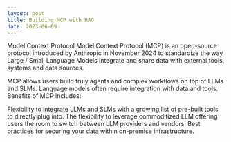 ```yaml
---
layout: post
title: Building MCP with RAG
date: 2023-06-09
---
```

Model Context Protocol
Model Context Protocol (MCP) is an open-source protocol introduced by Anthropic in November 2024 to standardize the way Large / Small Language Models integrate and share data with external tools, systems and data sources.


MCP allows users build truly agents and complex workflows on top of LLMs and SLMs. Language models often require integration with data and tools. Benefits of MCP includes:

Flexibility to integrate LLMs and SLMs with a growing list of pre-built tools to directly plug into.
The flexibility to leverage commoditized LLM offering users the room to switch between LLM providers and vendors.
Best practices for securing your data within on-premise infrastructure.
